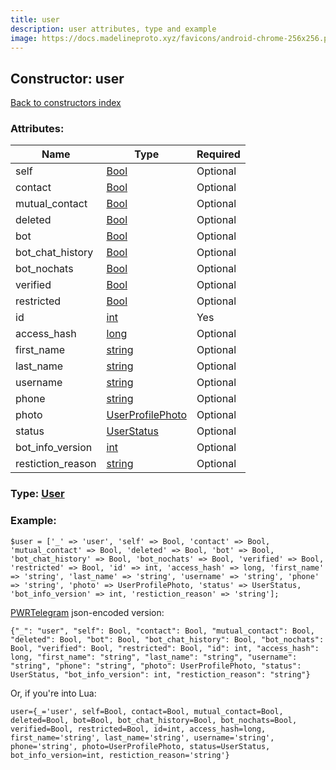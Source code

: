 ```yaml
---
title: user
description: user attributes, type and example
image: https://docs.madelineproto.xyz/favicons/android-chrome-256x256.png
---
```

## Constructor: user  
[Back to constructors index](index.md)



### Attributes:

| Name     |    Type       | Required |
|----------|---------------|----------|
|self|[Bool](../types/Bool.md) | Optional|
|contact|[Bool](../types/Bool.md) | Optional|
|mutual\_contact|[Bool](../types/Bool.md) | Optional|
|deleted|[Bool](../types/Bool.md) | Optional|
|bot|[Bool](../types/Bool.md) | Optional|
|bot\_chat\_history|[Bool](../types/Bool.md) | Optional|
|bot\_nochats|[Bool](../types/Bool.md) | Optional|
|verified|[Bool](../types/Bool.md) | Optional|
|restricted|[Bool](../types/Bool.md) | Optional|
|id|[int](../types/int.md) | Yes|
|access\_hash|[long](../types/long.md) | Optional|
|first\_name|[string](../types/string.md) | Optional|
|last\_name|[string](../types/string.md) | Optional|
|username|[string](../types/string.md) | Optional|
|phone|[string](../types/string.md) | Optional|
|photo|[UserProfilePhoto](../types/UserProfilePhoto.md) | Optional|
|status|[UserStatus](../types/UserStatus.md) | Optional|
|bot\_info\_version|[int](../types/int.md) | Optional|
|restiction\_reason|[string](../types/string.md) | Optional|



### Type: [User](../types/User.md)


### Example:

```
$user = ['_' => 'user', 'self' => Bool, 'contact' => Bool, 'mutual_contact' => Bool, 'deleted' => Bool, 'bot' => Bool, 'bot_chat_history' => Bool, 'bot_nochats' => Bool, 'verified' => Bool, 'restricted' => Bool, 'id' => int, 'access_hash' => long, 'first_name' => 'string', 'last_name' => 'string', 'username' => 'string', 'phone' => 'string', 'photo' => UserProfilePhoto, 'status' => UserStatus, 'bot_info_version' => int, 'restiction_reason' => 'string'];
```  

[PWRTelegram](https://pwrtelegram.xyz) json-encoded version:

```
{"_": "user", "self": Bool, "contact": Bool, "mutual_contact": Bool, "deleted": Bool, "bot": Bool, "bot_chat_history": Bool, "bot_nochats": Bool, "verified": Bool, "restricted": Bool, "id": int, "access_hash": long, "first_name": "string", "last_name": "string", "username": "string", "phone": "string", "photo": UserProfilePhoto, "status": UserStatus, "bot_info_version": int, "restiction_reason": "string"}
```


Or, if you're into Lua:  


```
user={_='user', self=Bool, contact=Bool, mutual_contact=Bool, deleted=Bool, bot=Bool, bot_chat_history=Bool, bot_nochats=Bool, verified=Bool, restricted=Bool, id=int, access_hash=long, first_name='string', last_name='string', username='string', phone='string', photo=UserProfilePhoto, status=UserStatus, bot_info_version=int, restiction_reason='string'}

```


